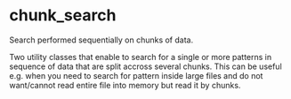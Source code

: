 # chunk_search
Search performed sequentially on chunks of data.

Two utility classes that enable to search for a single or more patterns in sequence of data that are split accross several chunks. This can be useful e.g. when you need to search for pattern inside large files and do not want/cannot read entire file into memory but read it by chunks.
